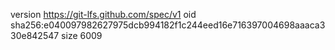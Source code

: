 version https://git-lfs.github.com/spec/v1
oid sha256:e040097982627975dcb994182f1c244eed16e716397004698aaaca330e842547
size 6009
